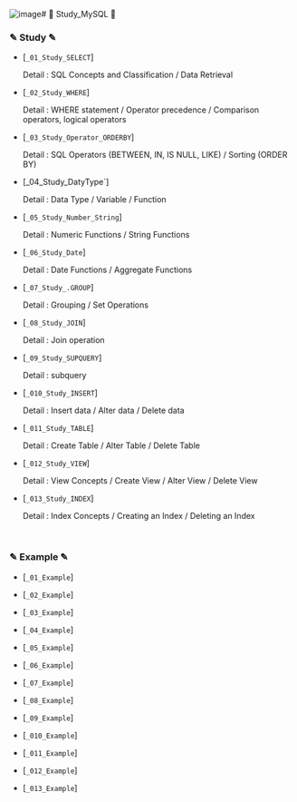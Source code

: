 ![image](https://github.com/user-attachments/assets/f8bb3f21-233d-4b56-bf36-ee90629102f9)# 📖 Study_MySQL 📖

### ✎ Study ✎
  - [`_01_Study_SELECT`]
     
    Detail : SQL Concepts and Classification / Data Retrieval

  - [`_02_Study_WHERE`]
     
    Detail : WHERE statement / Operator precedence / Comparison operators, logical operators

  - [`_03_Study_Operator_ORDERBY`]
     
    Detail : SQL Operators (BETWEEN, IN, IS NULL, LIKE) / Sorting (ORDER BY)

  - [_04_Study_DatyType`]
     
    Detail : Data Type / Variable / Function

  - [`_05_Study_Number_String`]
     
    Detail : Numeric Functions / String Functions

  - [`_06_Study_Date`]
     
    Detail : Date Functions / Aggregate Functions

  - [`_07_Study_.GROUP`]
     
    Detail : Grouping / Set Operations

  - [`_08_Study_JOIN`]
     
    Detail : Join operation

  - [`_09_Study_SUPQUERY`]
     
    Detail : subquery

  - [`_010_Study_INSERT`]
     
    Detail : Insert data / Alter data / Delete data

  - [`_011_Study_TABLE`]
     
    Detail : Create Table / Alter Table / Delete Table

  - [`_012_Study_VIEW`]
     
    Detail : View Concepts / Create View / Alter View / Delete View

  - [`_013_Study_INDEX`]
     
    Detail : Index Concepts / Creating an Index / Deleting an Index


<br>

### ✎ Example ✎

  - [`_01_Example`]

  - [`_02_Example`]

  - [`_03_Example`]

  - [`_04_Example`]

  - [`_05_Example`]

  - [`_06_Example`]

  - [`_07_Example`]

  - [`_08_Example`]

  - [`_09_Example`]

  - [`_010_Example`]

  - [`_011_Example`]

  - [`_012_Example`]

  - [`_013_Example`]
 





     


 
    
